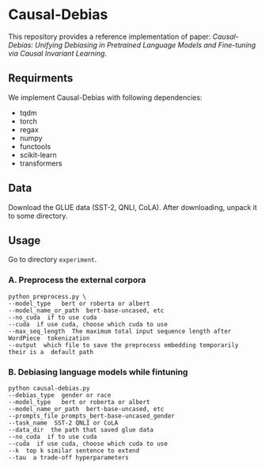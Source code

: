 # Causal-Debias
This repository provides a reference implementation of paper: 
*Causal-Debias: Unifying Debiasing in Pretrained Language Models and Fine-tuning via Causal Invariant Learning*.

## Requirments
We implement Causal-Debias with following dependencies:
* tqdm 
* torch
* regax
* numpy
* functools
* scikit-learn
* transformers

## Data
Download the GLUE data (SST-2, QNLI, CoLA). After downloading, unpack it to some directory.

## Usage

Go to directory `experiment`.

### A. Preprocess the external corpora

```
python preprocess.py \
--model_type   bert or roberta or albert
--model_name_or_path  bert-base-uncased, etc
--no_cuda  if to use cuda
--cuda  if use cuda, choose which cuda to use
--max_seq_length  The maximum total input sequence length after WordPiece  tokenization
--output  which file to save the preprocess embedding temporarily their is a  default path
```

### B. Debiasing language models while fintuning
```
python causal-debias.py
--debias_type  gender or race
--model_type   bert or roberta or albert
--model_name_or_path  bert-base-uncased, etc
--prompts_file prompts_bert-base-uncased_gender
--task_name  SST-2 QNLI or CoLA
--data_dir  the path that saved glue data
--no_cuda  if to use cuda
--cuda  if use cuda, choose which cuda to use
--k  top k similar sentence to extend
--tau  a trade-off hyperparameters
```
